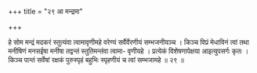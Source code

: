+++
title = "२९ आ मन्द्रमा"

+++

हे सोम मन्द्रं मदकरं स्तुत्यंवा त्वामावृणीमहे वरेण्यं सर्वैर्वेरणीयं सम्भजनीयञ्च । किञ्च विप्रं मेधाविनं त्वां तथा मनीषिणं मनसईषा मनीषा तद्वन्तं स्तुतिमन्तंवा त्वामा- वृणीयहे । प्रत्येकं विशेषणापेक्षया आइत्युपसर्गः कृतः । किञ्च पान्तं सर्वेषां रक्षकं पुरुस्पृहं बहुभिः स्पृहणीयं च त्वां सम्भजामहे ॥ २९ ॥